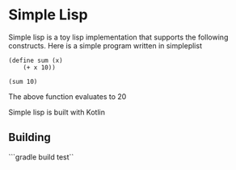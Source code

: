 # Simple Lisp
Simple lisp is a toy lisp implementation that supports the following constructs. Here is a simple program written in simpleplist
```
(define sum (x)
    (+ x 10))

(sum 10)
```
The above function evaluates to 20

Simple lisp is built with Kotlin

## Building
```gradle build test``


